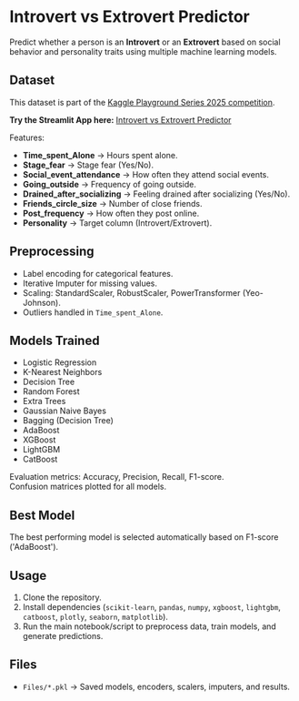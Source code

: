 # Introvert vs Extrovert Predictor

Predict whether a person is an **Introvert** or an **Extrovert** based on social behavior and personality traits using multiple machine learning models.

## Dataset

This dataset is part of the [Kaggle Playground Series 2025 competition](https://www.kaggle.com/competitions/playground-series-s5e7/data).

**Try the Streamlit App here:** [Introvert vs Extrovert Predictor](https://personality-test-extrovert-vs-introvert.streamlit.app/)


Features:

- **Time_spent_Alone** → Hours spent alone.
- **Stage_fear** → Stage fear (Yes/No).
- **Social_event_attendance** → How often they attend social events.
- **Going_outside** → Frequency of going outside.
- **Drained_after_socializing** → Feeling drained after socializing (Yes/No).
- **Friends_circle_size** → Number of close friends.
- **Post_frequency** → How often they post online.
- **Personality** → Target column (Introvert/Extrovert).

## Preprocessing

- Label encoding for categorical features.
- Iterative Imputer for missing values.
- Scaling: StandardScaler, RobustScaler, PowerTransformer (Yeo-Johnson).
- Outliers handled in `Time_spent_Alone`.

## Models Trained

- Logistic Regression  
- K-Nearest Neighbors  
- Decision Tree  
- Random Forest  
- Extra Trees  
- Gaussian Naive Bayes  
- Bagging (Decision Tree)  
- AdaBoost  
- XGBoost  
- LightGBM  
- CatBoost  

Evaluation metrics: Accuracy, Precision, Recall, F1-score.  
Confusion matrices plotted for all models.

## Best Model
The best performing model is selected automatically based on F1-score ('AdaBoost').  

## Usage

1. Clone the repository.
2. Install dependencies (`scikit-learn`, `pandas`, `numpy`, `xgboost`, `lightgbm`, `catboost`, `plotly`, `seaborn`, `matplotlib`).
3. Run the main notebook/script to preprocess data, train models, and generate predictions.

## Files

- `Files/*.pkl` → Saved models, encoders, scalers, imputers, and results.
